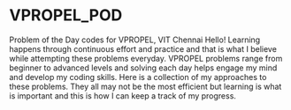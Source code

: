 # VPROPEL_POD
Problem of the Day codes for VPROPEL, VIT Chennai
Hello! Learning happens through continuous effort and practice and that is what I believe while attempting these problems everyday. VPROPEL problems range from beginner to advanced levels and solving each day helps engage my mind and develop my coding skills. Here is a collection of my approaches to these problems. They all may not be the most efficient but learning is what is important and this is how I  can keep a track of my progress.
